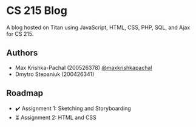 
# CS 215 Blog

A blog hosted on Titan using JavaScript, HTML, CSS, PHP, SQL, and Ajax for CS 215.


## Authors

- Max Krishka-Pachal (200526378) [@maxkrishkapachal](https://www.github.com/maxkrishkapachal)
- Dmytro Stepaniuk (200426341)


## Roadmap

- ✔️ Assignment 1: Sketching and Storyboarding
- ⏳ Assignment 2: HTML and CSS

